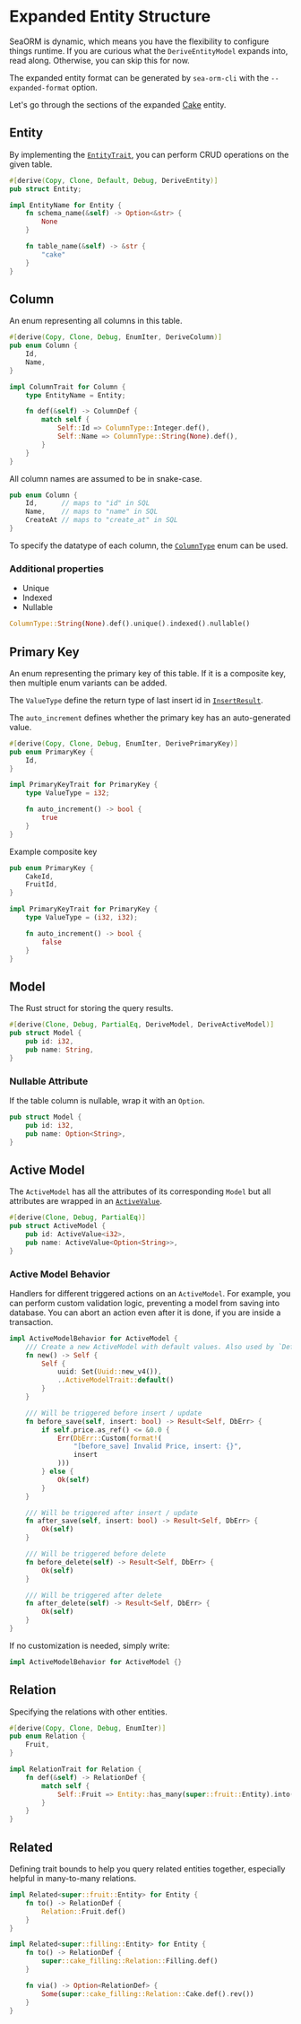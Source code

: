 # Expanded Entity Structure

SeaORM is dynamic, which means you have the flexibility to configure things runtime. If you are curious what the `DeriveEntityModel` expands into, read along. Otherwise, you can skip this for now.

The expanded entity format can be generated by `sea-orm-cli` with the `--expanded-format` option.

Let's go through the sections of the expanded [Cake](https://github.com/SeaQL/sea-orm/blob/master/src/tests_cfg/cake_expanded.rs) entity.

## Entity

By implementing the [`EntityTrait`](https://docs.rs/sea-orm/0.4/sea_orm/entity/trait.EntityTrait.html), you can perform CRUD operations on the given table.

```rust
#[derive(Copy, Clone, Default, Debug, DeriveEntity)]
pub struct Entity;

impl EntityName for Entity {
    fn schema_name(&self) -> Option<&str> {
        None
    }

    fn table_name(&self) -> &str {
        "cake"
    }
}
```

## Column

An enum representing all columns in this table.

```rust
#[derive(Copy, Clone, Debug, EnumIter, DeriveColumn)]
pub enum Column {
    Id,
    Name,
}

impl ColumnTrait for Column {
    type EntityName = Entity;

    fn def(&self) -> ColumnDef {
        match self {
            Self::Id => ColumnType::Integer.def(),
            Self::Name => ColumnType::String(None).def(),
        }
    }
}
```

All column names are assumed to be in snake-case.

```rust
pub enum Column {
    Id,      // maps to "id" in SQL
    Name,    // maps to "name" in SQL
    CreateAt // maps to "create_at" in SQL
}
```

To specify the datatype of each column, the [`ColumnType`](https://docs.rs/sea-orm/0.4/sea_orm/entity/enum.ColumnType.html) enum can be used.

### Additional properties

- Unique
- Indexed
- Nullable

```rust
ColumnType::String(None).def().unique().indexed().nullable()
```

## Primary Key

An enum representing the primary key of this table. If it is a composite key, then multiple enum variants can be added.

The `ValueType` define the return type of last insert id in [`InsertResult`](https://docs.rs/sea-orm/0.4/sea_orm/struct.InsertResult.html).

The `auto_increment` defines whether the primary key has an auto-generated value.

```rust
#[derive(Copy, Clone, Debug, EnumIter, DerivePrimaryKey)]
pub enum PrimaryKey {
    Id,
}

impl PrimaryKeyTrait for PrimaryKey {
    type ValueType = i32;

    fn auto_increment() -> bool {
        true
    }
}
```

Example composite key

```rust
pub enum PrimaryKey {
    CakeId,
    FruitId,
}

impl PrimaryKeyTrait for PrimaryKey {
    type ValueType = (i32, i32);

    fn auto_increment() -> bool {
        false
    }
}
```

## Model

The Rust struct for storing the query results.

```rust
#[derive(Clone, Debug, PartialEq, DeriveModel, DeriveActiveModel)]
pub struct Model {
    pub id: i32,
    pub name: String,
}
```

### Nullable Attribute

If the table column is nullable, wrap it with an `Option`.

```rust {3}
pub struct Model {
    pub id: i32,
    pub name: Option<String>,
}
```

## Active Model

The `ActiveModel` has all the attributes of its corresponding `Model` but all attributes are wrapped in an [`ActiveValue`](https://docs.rs/sea-orm/0.4/sea_orm/entity/struct.ActiveValue.html).

```rust
#[derive(Clone, Debug, PartialEq)]
pub struct ActiveModel {
    pub id: ActiveValue<i32>,
    pub name: ActiveValue<Option<String>>,
}
```

### Active Model Behavior

Handlers for different triggered actions on an `ActiveModel`. For example, you can perform custom validation logic, preventing a model from saving into database. You can abort an action even after it is done, if you are inside a transaction.

```rust
impl ActiveModelBehavior for ActiveModel {
    /// Create a new ActiveModel with default values. Also used by `Default::default()`.
    fn new() -> Self {
        Self {
            uuid: Set(Uuid::new_v4()),
            ..ActiveModelTrait::default()
        }
    }

    /// Will be triggered before insert / update
    fn before_save(self, insert: bool) -> Result<Self, DbErr> {
        if self.price.as_ref() <= &0.0 {
            Err(DbErr::Custom(format!(
                "[before_save] Invalid Price, insert: {}",
                insert
            )))
        } else {
            Ok(self)
        }
    }

    /// Will be triggered after insert / update
    fn after_save(self, insert: bool) -> Result<Self, DbErr> {
        Ok(self)
    }

    /// Will be triggered before delete
    fn before_delete(self) -> Result<Self, DbErr> {
        Ok(self)
    }

    /// Will be triggered after delete
    fn after_delete(self) -> Result<Self, DbErr> {
        Ok(self)
    }
}
```

If no customization is needed, simply write:

```rust
impl ActiveModelBehavior for ActiveModel {}
```

## Relation

Specifying the relations with other entities.

```rust
#[derive(Copy, Clone, Debug, EnumIter)]
pub enum Relation {
    Fruit,
}

impl RelationTrait for Relation {
    fn def(&self) -> RelationDef {
        match self {
            Self::Fruit => Entity::has_many(super::fruit::Entity).into(),
        }
    }
}
```

## Related

Defining trait bounds to help you query related entities together, especially helpful in many-to-many relations.

```rust
impl Related<super::fruit::Entity> for Entity {
    fn to() -> RelationDef {
        Relation::Fruit.def()
    }
}

impl Related<super::filling::Entity> for Entity {
    fn to() -> RelationDef {
        super::cake_filling::Relation::Filling.def()
    }

    fn via() -> Option<RelationDef> {
        Some(super::cake_filling::Relation::Cake.def().rev())
    }
}
```
